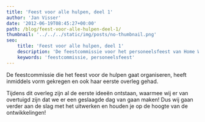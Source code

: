 ```yaml
---
title: 'Feest voor alle hulpen, deel 1'
author: 'Jan Visser'
date: '2012-06-19T08:45:27+00:00'
path: /blog/feest-voor-alle-hulpen-deel-1/
thumbnail: '../../../static/img/posts/no-thumbnail.png'
seo:
    title: 'Feest voor alle hulpen, deel 1'
    description: 'De feestcommissie voor het personeelsfeest van Home Works heeft haar eerste vergadering gehad'
    keywords: 'feestcommissie, personeelsfeest'
---
```

De feestcommissie die het feest voor de hulpen gaat organiseren, heeft inmiddels vorm gekregen en ook haar eerste overleg gehad.

Tijdens dit overleg zijn al de eerste ideeën ontstaan, waarmee wij er van overtuigd zijn dat we er een geslaagde dag van gaan maken! Dus wij gaan verder aan de slag met het uitwerken en houden je op de hoogte van de ontwikkelingen!
